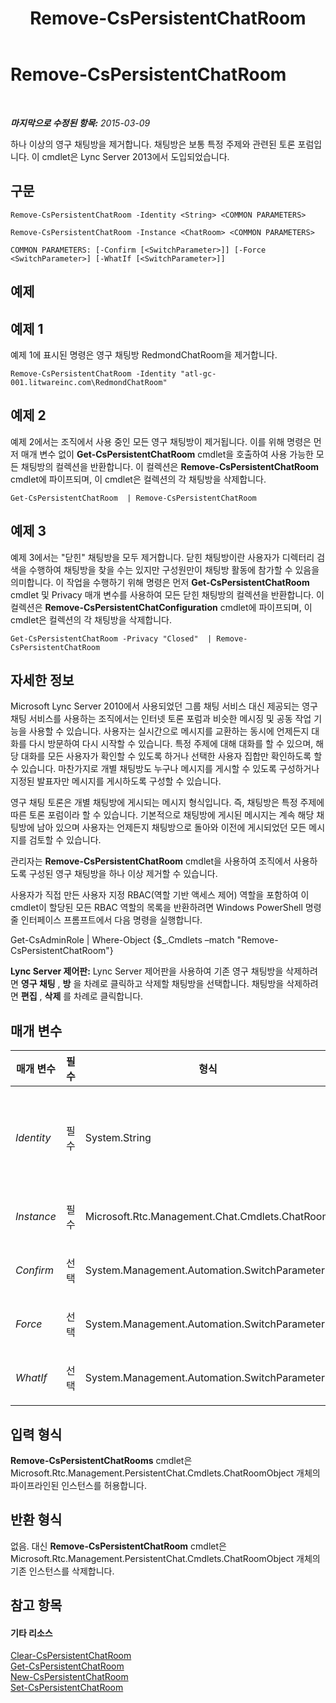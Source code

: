 ﻿---
title: Remove-CsPersistentChatRoom
TOCTitle: Remove-CsPersistentChatRoom
ms:assetid: 04cadd5d-13dc-4de5-b0b5-8c2f9bbbc7a7
ms:mtpsurl: https://technet.microsoft.com/ko-kr/library/JJ204639(v=OCS.15)
ms:contentKeyID: 49302663
ms.date: 08/10/2015
mtps_version: v=OCS.15
ms.translationtype: HT
---

# Remove-CsPersistentChatRoom

 

_**마지막으로 수정된 항목:** 2015-03-09_

하나 이상의 영구 채팅방을 제거합니다. 채팅방은 보통 특정 주제와 관련된 토론 포럼입니다. 이 cmdlet은 Lync Server 2013에서 도입되었습니다.

## 구문

    Remove-CsPersistentChatRoom -Identity <String> <COMMON PARAMETERS>

    Remove-CsPersistentChatRoom -Instance <ChatRoom> <COMMON PARAMETERS>

    COMMON PARAMETERS: [-Confirm [<SwitchParameter>]] [-Force <SwitchParameter>] [-WhatIf [<SwitchParameter>]]

## 예제

## 예제 1

예제 1에 표시된 명령은 영구 채팅방 RedmondChatRoom을 제거합니다.

    Remove-CsPersistentChatRoom -Identity "atl-gc-001.litwareinc.com\RedmondChatRoom"

## 예제 2

예제 2에서는 조직에서 사용 중인 모든 영구 채팅방이 제거됩니다. 이를 위해 명령은 먼저 매개 변수 없이 **Get-CsPersistentChatRoom** cmdlet을 호출하여 사용 가능한 모든 채팅방의 컬렉션을 반환합니다. 이 컬렉션은 **Remove-CsPersistentChatRoom** cmdlet에 파이프되며, 이 cmdlet은 컬렉션의 각 채팅방을 삭제합니다.

    Get-CsPersistentChatRoom  | Remove-CsPersistentChatRoom

## 예제 3

예제 3에서는 "닫힌" 채팅방을 모두 제거합니다. 닫힌 채팅방이란 사용자가 디렉터리 검색을 수행하여 채팅방을 찾을 수는 있지만 구성원만이 채팅방 활동에 참가할 수 있음을 의미합니다. 이 작업을 수행하기 위해 명령은 먼저 **Get-CsPersistentChatRoom** cmdlet 및 Privacy 매개 변수를 사용하여 모든 닫힌 채팅방의 컬렉션을 반환합니다. 이 컬렉션은 **Remove-CsPersistentChatConfiguration** cmdlet에 파이프되며, 이 cmdlet은 컬렉션의 각 채팅방을 삭제합니다.

    Get-CsPersistentChatRoom -Privacy "Closed"  | Remove-CsPersistentChatRoom

## 자세한 정보

Microsoft Lync Server 2010에서 사용되었던 그룹 채팅 서비스 대신 제공되는 영구 채팅 서비스를 사용하는 조직에서는 인터넷 토론 포럼과 비슷한 메시징 및 공동 작업 기능을 사용할 수 있습니다. 사용자는 실시간으로 메시지를 교환하는 동시에 언제든지 대화를 다시 방문하여 다시 시작할 수 있습니다. 특정 주제에 대해 대화를 할 수 있으며, 해당 대화를 모든 사용자가 확인할 수 있도록 하거나 선택한 사용자 집합만 확인하도록 할 수 있습니다. 마찬가지로 개별 채팅방도 누구나 메시지를 게시할 수 있도록 구성하거나 지정된 발표자만 메시지를 게시하도록 구성할 수 있습니다.

영구 채팅 토론은 개별 채팅방에 게시되는 메시지 형식입니다. 즉, 채팅방은 특정 주제에 따른 토론 포럼이라 할 수 있습니다. 기본적으로 채팅방에 게시된 메시지는 계속 해당 채팅방에 남아 있으며 사용자는 언제든지 채팅방으로 돌아와 이전에 게시되었던 모든 메시지를 검토할 수 있습니다.

관리자는 **Remove-CsPersistentChatRoom** cmdlet을 사용하여 조직에서 사용하도록 구성된 영구 채팅방을 하나 이상 제거할 수 있습니다.

사용자가 직접 만든 사용자 지정 RBAC(역할 기반 액세스 제어) 역할을 포함하여 이 cmdlet이 할당된 모든 RBAC 역할의 목록을 반환하려면 Windows PowerShell 명령줄 인터페이스 프롬프트에서 다음 명령을 실행합니다.

Get-CsAdminRole | Where-Object {$\_.Cmdlets –match "Remove-CsPersistentChatRoom"}

**Lync Server 제어판:** Lync Server 제어판을 사용하여 기존 영구 채팅방을 삭제하려면 **영구 채팅** , **방** 을 차례로 클릭하고 삭제할 채팅방을 선택합니다. 채팅방을 삭제하려면 **편집** , **삭제** 를 차례로 클릭합니다.

## 매개 변수


<table>
<colgroup>
<col style="width: 25%" />
<col style="width: 25%" />
<col style="width: 25%" />
<col style="width: 25%" />
</colgroup>
<thead>
<tr class="header">
<th>매개 변수</th>
<th>필수</th>
<th>형식</th>
<th>설명</th>
</tr>
</thead>
<tbody>
<tr class="odd">
<td><p><em>Identity</em></p></td>
<td><p>필수</p></td>
<td><p>System.String</p></td>
<td><p>제거되는 영구 채팅방의 고유 식별자입니다. 채팅방의 ID는 다음과 같이 채팅방이 구성된 영구 채팅 풀과 채팅방 이름으로 구성됩니다.</p>
<p>-Identity &quot;atl-gc-001.litwareinc.com\RedmondChatRoom&quot;</p></td>
</tr>
<tr class="even">
<td><p><em>Instance</em></p></td>
<td><p>필수</p></td>
<td><p>Microsoft.Rtc.Management.Chat.Cmdlets.ChatRoom</p></td>
<td><p>개별 매개 변수 값을 설정하는 대신 cmdlet에 개체에 대한 참조를 전달할 수 있습니다.</p></td>
</tr>
<tr class="odd">
<td><p><em>Confirm</em></p></td>
<td><p>선택</p></td>
<td><p>System.Management.Automation.SwitchParameter</p></td>
<td><p>명령을 실행하기 전에 확인 메시지를 표시합니다.</p></td>
</tr>
<tr class="even">
<td><p><em>Force</em></p></td>
<td><p>선택</p></td>
<td><p>System.Management.Automation.SwitchParameter</p></td>
<td><p>명령을 실행할 때 발생할 수 있는 심각하지 않은 오류 메시지를 표시하지 않습니다.</p></td>
</tr>
<tr class="odd">
<td><p><em>WhatIf</em></p></td>
<td><p>선택</p></td>
<td><p>System.Management.Automation.SwitchParameter</p></td>
<td><p>명령을 실제로 실행하지 않고도 명령이 실행될 경우 발생할 수 있는 현상을 설명합니다.</p></td>
</tr>
</tbody>
</table>


## 입력 형식

**Remove-CsPersistentChatRooms** cmdlet은 Microsoft.Rtc.Management.PersistentChat.Cmdlets.ChatRoomObject 개체의 파이프라인된 인스턴스를 허용합니다.

## 반환 형식

없음. 대신 **Remove-CsPersistentChatRoom** cmdlet은 Microsoft.Rtc.Management.PersistentChat.Cmdlets.ChatRoomObject 개체의 기존 인스턴스를 삭제합니다.

## 참고 항목

#### 기타 리소스

[Clear-CsPersistentChatRoom](clear-cspersistentchatroom.md)  
[Get-CsPersistentChatRoom](get-cspersistentchatroom.md)  
[New-CsPersistentChatRoom](new-cspersistentchatroom.md)  
[Set-CsPersistentChatRoom](set-cspersistentchatroom.md)

